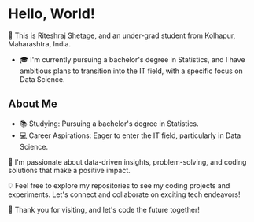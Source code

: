 # Hello, World! 

🌷 This is Riteshraj Shetage, and an under-grad student from Kolhapur, Maharashtra, India. 

- 🎓 I'm currently pursuing a bachelor's degree in Statistics, and I have ambitious plans to transition into the IT field, with a specific focus on Data Science.

## About Me

- 📚 Studying: Pursuing a bachelor's degree in Statistics.
- 💻 Career Aspirations: Eager to enter the IT field, particularly in Data Science.

🚀 I'm passionate about data-driven insights, problem-solving, and coding solutions that make a positive impact. 

💡 Feel free to explore my repositories to see my coding projects and experiments. Let's connect and collaborate on exciting tech endeavors!

🌟 Thank you for visiting, and let's code the future together!

